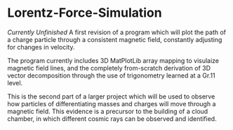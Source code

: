# Lorentz-Force-Simulation
*Currently Unfinished*
A first revision of a program which will plot the path of a charge particle through a consistent magnetic field, constantly adjusting for changes in velocity.

The program currently includes 3D MatPlotLib array mapping to visulaize magnetic field lines, and the completely from-scratch derivation of 3D vector decomposition through the use of trigonometry learned at a Gr.11 level.

This is the second part of a larger project which will be used to observe how particles of differentiating masses and charges will move through a magnetic field.
This evidence is a precursor to the building of a cloud chamber, in which different cosmic rays can be observed and identified.
